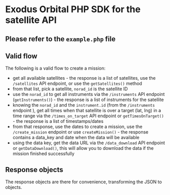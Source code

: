 # Exodus Orbital PHP SDK for the satellite API

## Please refer to the ```example.php``` file

## Valid flow
The following is a valid flow to create a mission:
- get all available satellites - the response is a list of satellites, use the ```/satellites``` API endpoint, or use the ```getSatellites()``` method
- from that list, pick a satellite, ```norad_id``` is the satellite ID
- use the ```norad_id``` to get all instruments via the ```/instruments``` API endpoint (```getInstruments()```) - the response is a list of instruments for the satellite
- knowing the ```norad_id``` and the ```instrument.id``` (from the ```/instruments``` endpoint ), get all times when that satellite is over a target (lat, lng) in a time range via the ```/times_on_target``` API endpoint or ```getTimesOnTarget()``` - the response is a list of timestamps/dates
- from that response, use the dates to create a mission, use the ```/create_mission``` endpoint or use ```createMission()``` - the response contains a data_key and date when the data will be available
- using the data key, get the data URL via the ```/data_download``` API endpoint or ```getDataDownload()```, this will allow you to download the data if the mission finished successfully

## Response objects
The response objects are there for convenience, transforming the JSON to objects.